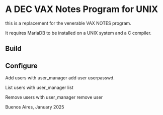 A DEC VAX Notes Program for UNIX
================================

this is a replacement for the venerable VAX NOTES program. 

It requires MariaDB to be installed on a UNIX system and a C compiler. 

Build
-----

Configure
---------

Add users with user_manager add user userpasswd. 

List users with user_manager list

Remove users with user_manager remove user

Buenos Aires, January 2025
